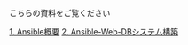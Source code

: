 こちらの資料をご覧ください  

[1. Ansible概要]()
[2. Ansible-Web-DBシステム構築](https://github.com/takuya-y/ansible-test/blob/master/Ansible-Web-DB%E3%82%B7%E3%82%B9%E3%83%86%E3%83%A0%E6%A7%8B%E7%AF%89.md)

